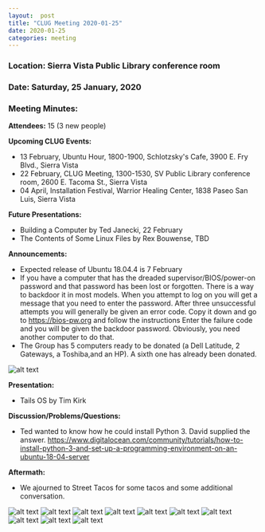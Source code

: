 ```yaml
---
layout:  post
title: "CLUG Meeting 2020-01-25"
date: 2020-01-25
categories: meeting
---
```


### Location: Sierra Vista Public Library conference room

### Date: Saturday, 25 January, 2020

### Meeting Minutes:

**Attendees:** 15 (3 new people)

**Upcoming CLUG Events:**

 * 13 February, Ubuntu Hour, 1800-1900, Schlotzsky's Cafe, 3900 E. Fry Blvd., Sierra Vista
 * 22 February, CLUG Meeting, 1300-1530, SV Public Library conference room, 2600 E. Tacoma St., Sierra Vista
 * 04 April, Installation Festival, Warrior Healing Center, 1838 Paseo San Luis, Sierra Vista
 
**Future Presentations:**

 * Building a Computer by Ted Janecki, 22 February 
 * The Contents of Some Linux Files by Rex Bouwense, TBD

**Announcements:**

 * Expected release of Ubuntu 18.04.4 is 7 February
 * If you have a computer that has the dreaded supervisor/BIOS/power-on password and that password has been lost or forgotten. There is a way to backdoor it in most models.  When you attempt to log on you will get a message that you need to enter the password.  After three unsuccessful attempts you will generally be given an error code.  Copy it down and go to https://bios-pw.org and follow the instructions  Enter the failure code and you will be given the backdoor password.  Obviously, you need another computer to do that.
 * The Group has 5 computers ready to be donated (a Dell Latitude, 2 Gateways, a Toshiba,and an HP).  A sixth one has already been donated.
 
![alt text](https://raw.githubusercontent.com/CochiseLinuxUsersGroup/CochiseLinuxUsersGroup.github.io/master/images/rsz_clug_computerdonation.jpg)

**Presentation:**

 * Tails OS by Tim Kirk

**Discussion/Problems/Questions:**
 
 * Ted wanted to know how he could install Python 3.  David supplied the answer.  https://www.digitalocean.com/community/tutorials/how-to-install-python-3-and-set-up-a-programming-environment-on-an-ubuntu-18-04-server

**Aftermath:**
 
 * We ajourned to Street Tacos for some tacos and some additional conversation.

![alt text](https://raw.githubusercontent.com/CochiseLinuxUsersGroup/CochiseLinuxUsersGroup.github.io/master/images/rsz_clug_mtg_2020-01-25_1.jpg)
![alt text](https://raw.githubusercontent.com/CochiseLinuxUsersGroup/CochiseLinuxUsersGroup.github.io/master/images/rsz_clug_mtg_2020-01-25_2.jpg)
![alt text](https://raw.githubusercontent.com/CochiseLinuxUsersGroup/CochiseLinuxUsersGroup.github.io/master/images/rsz_clug_mtg_2020-01-25_3.jpg)
![alt text](https://raw.githubusercontent.com/CochiseLinuxUsersGroup/CochiseLinuxUsersGroup.github.io/master/images/rsz_clug_mtg_2020-01-25_4.jpg)
![alt text](https://raw.githubusercontent.com/CochiseLinuxUsersGroup/CochiseLinuxUsersGroup.github.io/master/images/rsz_clug_mtg_2020-01-25_5.jpg)
![alt text](https://raw.githubusercontent.com/CochiseLinuxUsersGroup/CochiseLinuxUsersGroup.github.io/master/images/rsz_clug_mtg_2020-01-25_6.jpg)
![alt text](https://raw.githubusercontent.com/CochiseLinuxUsersGroup/CochiseLinuxUsersGroup.github.io/master/images/rsz_clug_mtg_2020-01-25_8.jpg)
![alt text](https://raw.githubusercontent.com/CochiseLinuxUsersGroup/CochiseLinuxUsersGroup.github.io/master/images/rsz_clug_mtg_2020-01-25_9.jpg)
![alt text](https://raw.githubusercontent.com/CochiseLinuxUsersGroup/CochiseLinuxUsersGroup.github.io/master/images/rsz_clug_mtg_2020-01-25_10.jpg)
![alt text](https://raw.githubusercontent.com/CochiseLinuxUsersGroup/CochiseLinuxUsersGroup.github.io/master/images/rsz_clug_mtg_2020-01-25_7.jpg)

